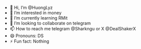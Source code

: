 - 👋 Hi, I’m @HuongLyz
- 👀 I’m interested in money
- 🌱 I’m currently learning RMit
- 💞️ I’m looking to collaborate on telegram
- 📫 How to reach me telegram @Sharkngu or X @DealShakerX
- 😄 Pronouns: DS
- ⚡ Fun fact: Nothing

<!---
HuongLyz/HuongLyz is a ✨ special ✨ repository because its `README.md` (this file) appears on your GitHub profile.
You can click the Preview link to take a look at your changes.
--->

